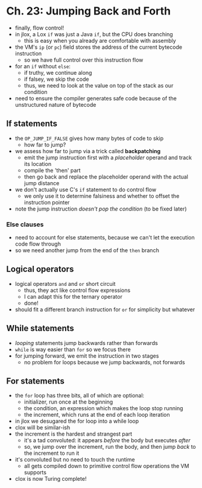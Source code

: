 # Ch. 23: Jumping Back and Forth

- finally, flow control!
- in jlox, a Lox `if` was just a Java `if`, but the CPU does branching
    - this is easy when you already are comfortable with assembly
- the VM's `ip` (or `pc`) field stores the address of the current bytecode instruction
    - so we have full control over this instruction flow
- for an `if` without `else`:
    - if truthy, we continue along
    - if falsey, we skip the code
    - thus, we need to look at the value on top of the stack as our condition
- need to ensure the compiler generates safe code because of the unstructured nature of bytecode

## If statements

- the `OP_JUMP_IF_FALSE` gives how many bytes of code to skip
    - how far to jump?
- we assess how far to jump via a trick called **backpatching**
    - emit the jump instruction first with a *placeholder* operand and track its location
    - compile the 'then' part
    - then go back and replace the placeholder operand with the actual jump distance
- we don't actually use C's `if` statement to do control flow
    - we only use it to determine falsiness and whether to offset the instruction pointer
- note the jump instruction *doesn't pop the condition* (to be fixed later)

### Else clauses

- need to account for else statements, because we can't let the execution code flow through
- so we need another jump from the end of the `then` branch

## Logical operators

- logical operators `and` and `or` short circuit
    - thus, they act like control flow expressions
    - I can adapt this for the ternary operator
    - done!
- should fit a different branch instruction for `or` for simplicity but whatever

## While statements

- *looping* statements jump backwards rather than forwards
- `while` is way easier than `for` so we focus there
- for jumping forward, we emit the instruction in two stages
    - no problem for loops because we jump backwards, not forwards

## For statements

- the `for` loop has three bits, all of which are optional:
    - initializer, run once at the beginning
    - the condition, an expression which makes the loop stop running
    - the increment, which runs at the end of each loop iteration
- in jlox we desugared the for loop into a while loop
- clox will be similar-ish
- the increment is the hardest and strangest part
    - it's a tad convoluted: it appears *before* the body but executes *after*
    - so, we jump over the increment, run the body, and then jump *back* to the increment to run it
- it's convoluted but no need to touch the runtime
    - all gets compiled down to primitive control flow operations the VM supports
- clox is now Turing complete!
